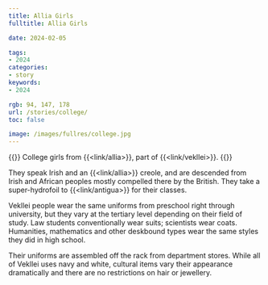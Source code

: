 ```yaml
---
title: Allia Girls
fulltitle: Allia Girls

date: 2024-02-05

tags:
- 2024
categories:
- story
keywords:
- 2024

rgb: 94, 147, 178
url: /stories/college/
toc: false

image: /images/fullres/college.jpg
---
```

{{<note caption>}}
College girls from {{<link/allia>}}, part of {{<link/vekllei>}}.
{{</note>}}

They speak Irish and an {{<link/allia>}} creole, and are descended from Irish and African peoples mostly compelled there by the British. They take a super-hydrofoil to {{<link/antigua>}} for their classes.

Vekllei people wear the same uniforms from preschool right through university, but they vary at the tertiary level depending on their field of study. Law students conventionally wear suits; scientists wear coats. Humanities, mathematics and other deskbound types wear the same styles they did in high school.

Their uniforms are assembled off the rack from department stores. While all of Vekllei uses navy and white, cultural items vary their appearance dramatically and there are no restrictions on hair or jewellery.